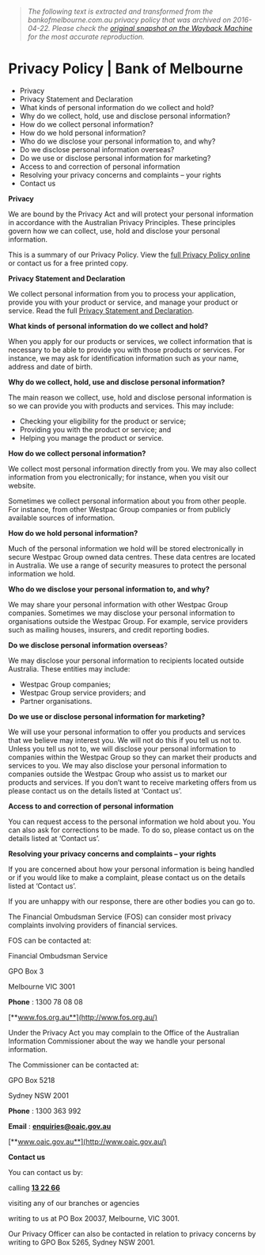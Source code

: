 > *The following text is extracted and transformed from the bankofmelbourne.com.au privacy policy that was archived on 2016-04-22. Please check the [original snapshot on the Wayback Machine](https://web.archive.org/web/20160422074040id_/https%3A//www.bankofmelbourne.com.au/online-services/security-centre/we-protect-you/privacy-policy) for the most accurate reproduction.*

# Privacy Policy | Bank of Melbourne

  * Privacy
  * Privacy Statement and Declaration
  * What kinds of personal information do we collect and hold?
  * Why do we collect, hold, use and disclose personal information?
  * How do we collect personal information?
  * How do we hold personal information?
  * Who do we disclose your personal information to, and why?
  * Do we disclose personal information overseas?
  * Do we use or disclose personal information for marketing?
  * Access to and correction of personal information
  * Resolving your privacy concerns and complaints – your rights
  * Contact us



**Privacy**

We are bound by the Privacy Act and will protect your personal information in accordance with the Australian Privacy Principles. These principles govern how we can collect, use, hold and disclose your personal information.

This is a summary of our Privacy Policy. View the [full Privacy Policy online](https://web.archive.org/online-services/security-centre/we-protect-you/privacy-policy-html) or contact us for a free printed copy.

**Privacy Statement and Declaration**

We collect personal information from you to process your application, provide you with your product or service, and manage your product or service. Read the full [Privacy Statement and Declaration](https://webapps.bankofmelbourne.com.au/apply-now/privacy.asp?view=oaf).

**What kinds of personal information do we collect and hold?**

When you apply for our products or services, we collect information that is necessary to be able to provide you with those products or services. For instance, we may ask for identification information such as your name, address and date of birth.

**Why do we collect, hold, use and disclose personal information?**

The main reason we collect, use, hold and disclose personal information is so we can provide you with products and services. This may include:

  * Checking your eligibility for the product or service;
  * Providing you with the product or service; and
  * Helping you manage the product or service.



**How do we collect personal information?**

We collect most personal information directly from you. We may also collect information from you electronically; for instance, when you visit our website.

Sometimes we collect personal information about you from other people. For instance, from other Westpac Group companies or from publicly available sources of information.

**How do we hold personal information?**

Much of the personal information we hold will be stored electronically in secure Westpac Group owned data centres. These data centres are located in Australia. We use a range of security measures to protect the personal information we hold.

**Who do we disclose your personal information to, and why?**

We may share your personal information with other Westpac Group companies. Sometimes we may disclose your personal information to organisations outside the Westpac Group. For example, service providers such as mailing houses, insurers, and credit reporting bodies.

**Do we disclose personal information overseas**?

We may disclose your personal information to recipients located outside Australia. These entities may include:

  * Westpac Group companies;
  * Westpac Group service providers; and
  * Partner organisations.



**Do we use or disclose personal information for marketing?**

We will use your personal information to offer you products and services that we believe may interest you. We will not do this if you tell us not to. Unless you tell us not to, we will disclose your personal information to companies within the Westpac Group so they can market their products and services to you. We may also disclose your personal information to companies outside the Westpac Group who assist us to market our products and services. If you don’t want to receive marketing offers from us please contact us on the details listed at ‘Contact us’.

**Access to and correction of personal information**

You can request access to the personal information we hold about you. You can also ask for corrections to be made. To do so, please contact us on the details listed at ‘Contact us’.

**Resolving your privacy concerns and complaints – your rights**

If you are concerned about how your personal information is being handled or if you would like to make a complaint, please contact us on the details listed at ‘Contact us’.

If you are unhappy with our response, there are other bodies you can go to.

The Financial Ombudsman Service (FOS) can consider most privacy complaints involving providers of financial services.

FOS can be contacted at:

Financial Ombudsman Service

GPO Box 3

Melbourne VIC 3001

**Phone** : 1300 78 08 08

[**www.fos.org.au**](http://www.fos.org.au/)

Under the Privacy Act you may complain to the Office of the Australian Information Commissioner about the way we handle your personal information.

The Commissioner can be contacted at:

GPO Box 5218

Sydney NSW 2001

**Phone** : 1300 363 992

**Email** : [**enquiries@oaic.gov.au**](mailto:enquiries@oaic.gov.au)

[**www.oaic.gov.au**](http://www.oaic.gov.au/)

**Contact us**

You can contact us by:

calling [**13 22 66**](tel:132266)

visiting any of our branches or agencies

writing to us at PO Box 20037, Melbourne, VIC 3001.

Our Privacy Officer can also be contacted in relation to privacy concerns by writing to GPO Box 5265, Sydney NSW 2001.
